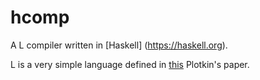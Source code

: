 # hcomp
A L compiler written in [Haskell] (https://haskell.org).

L is a very simple language defined in [this](http://citeseer.ist.psu.edu/plotkin81structural.html) Plotkin's paper.
